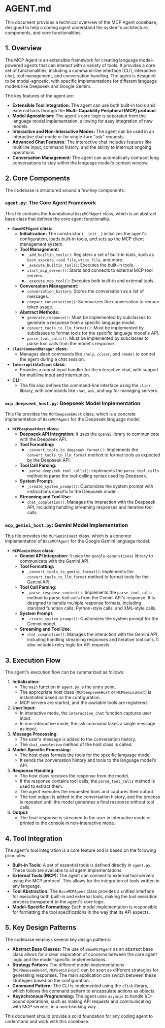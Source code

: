 # AGENT.md

This document provides a technical overview of the MCP Agent codebase, designed to help a coding agent understand the system's architecture, components, and core functionalities.

## 1. Overview

The MCP Agent is an extensible framework for creating language model-powered agents that can interact with a variety of tools. It provides a core set of functionalities, including a command-line interface (CLI), interactive chat, tool management, and conversation handling. The agent is designed to be model-agnostic, with specific implementations for different language models like Deepseek and Google Gemini.

The key features of the agent are:

- **Extensible Tool Integration:** The agent can use both built-in tools and external tools through the **Multi-Capability Peripheral (MCP) protocol**.
- **Model Agnosticism:** The agent's core logic is separated from the language model implementation, allowing for easy integration of new models.
- **Interactive and Non-Interactive Modes:** The agent can be used in an interactive chat mode or for single-turn "ask" requests.
- **Advanced Chat Features:** The interactive chat includes features like multiline input, command history, and the ability to interrupt ongoing operations.
- **Conversation Management:** The agent can automatically compact long conversations to stay within the language model's context window.

## 2. Core Components

The codebase is structured around a few key components:

### `agent.py`: The Core Agent Framework

This file contains the foundational `BaseMCPAgent` class, which is an abstract base class that defines the core agent functionality.

- **`BaseMCPAgent` class:**
    - **Initialization:** The constructor (`__init__`) initializes the agent's configuration, loads built-in tools, and sets up the MCP client management system.
    - **Tool Management:**
        - `_add_builtin_tools()`: Registers a set of built-in tools, such as `bash_execute`, `read_file`, `write_file`, and more.
        - `_execute_builtin_tool()`: Executes the built-in tools.
        - `start_mcp_server()`: Starts and connects to external MCP tool servers.
        - `_execute_mcp_tool()`: Executes both built-in and external tools.
    - **Conversation Management:**
        - `conversation_history`: Stores the conversation as a list of messages.
        - `compact_conversation()`: Summarizes the conversation to reduce token usage.
    - **Abstract Methods:**
        - `generate_response()`: Must be implemented by subclasses to generate a response from a specific language model.
        - `convert_tools_to_llm_format()`: Must be implemented by subclasses to format tools for the specific language model's API.
        - `parse_tool_calls()`: Must be implemented by subclasses to parse tool calls from the model's response.
- **`SlashCommandManager` class:**
  - Manages slash commands like `/help`, `/clear`, and `/model` to control the agent during a chat session.
- **`InterruptibleInput` class:**
  - Provides a robust input handler for the interactive chat, with support for multiline input and interruption.
- **CLI:**
  - The file also defines the command-line interface using the `click` library, with commands like `chat`, `ask`, and `mcp` for managing servers.

### `mcp_deepseek_host.py`: Deepseek Model Implementation

This file provides the `MCPDeepseekHost` class, which is a concrete implementation of `BaseMCPAgent` for the Deepseek language model.

- **`MCPDeepseekHost` class:**
    - **Deepseek API Integration:** It uses the `openai` library to communicate with the Deepseek API.
    - **Tool Formatting:**
        - `_convert_tools_to_deepseek_format()`: Implements the `convert_tools_to_llm_format` method to format tools as expected by the Deepseek API.
    - **Tool Call Parsing:**
        - `_parse_deepseek_tool_calls()`: Implements the `parse_tool_calls` method to parse the tool-calling syntax used by Deepseek.
    - **System Prompt:**
        - `_create_system_prompt()`: Customizes the system prompt with instructions specific to the Deepseek model.
    - **Streaming and Tool Use:**
        - `chat_completion()`: Manages the interaction with the Deepseek API, including handling streaming responses and iterative tool calls.

### `mcp_gemini_host.py`: Gemini Model Implementation

This file provides the `MCPGeminiHost` class, which is a concrete implementation of `BaseMCPAgent` for the Google Gemini language model.

- **`MCPGeminiHost` class:**
    - **Gemini API Integration:** It uses the `google-generativeai` library to communicate with the Gemini API.
    - **Tool Formatting:**
        - `_convert_tools_to_gemini_format()`: Implements the `convert_tools_to_llm_format` method to format tools for the Gemini API.
    - **Tool Call Parsing:**
        - `_parse_response_content()`: Implements the `parse_tool_calls` method to parse tool calls from the Gemini API's response. It is designed to handle multiple response formats, including standard function calls, Python-style calls, and XML-style calls.
    - **System Prompt:**
        - `_create_system_prompt()`: Customizes the system prompt for the Gemini model.
    - **Streaming and Tool Use:**
        - `chat_completion()`: Manages the interaction with the Gemini API, including handling streaming responses and iterative tool calls. It also includes retry logic for API requests.

## 3. Execution Flow

The agent's execution flow can be summarized as follows:

1.  **Initialization:**
    - The `main` function in `agent.py` is the entry point.
    - The appropriate host class (`MCPDeepseekHost` or `MCPGeminiHost`) is instantiated based on the configuration.
    - MCP servers are started, and the available tools are registered.
2.  **User Input:**
    - In interactive mode, the `interactive_chat` function captures user input.
    - In non-interactive mode, the `ask` command takes a single message as input.
3.  **Message Processing:**
    - The user's message is added to the conversation history.
    - The `chat_completion` method of the host class is called.
4.  **Model-Specific Processing:**
    - The host class formats the tools for the specific language model.
    - It sends the conversation history and tools to the language model's API.
5.  **Response Handling:**
    - The host class receives the response from the model.
    - If the response contains tool calls, the `parse_tool_calls` method is used to extract them.
    - The agent executes the requested tools and captures their output.
    - The tool output is added to the conversation history, and the process is repeated until the model generates a final response without tool calls.
6.  **Output:**
    - The final response is streamed to the user in interactive mode or printed to the console in non-interactive mode.

## 4. Tool Integration

The agent's tool integration is a core feature and is based on the following principles:

- **Built-in Tools:** A set of essential tools is defined directly in `agent.py`. These tools are available to all agent implementations.
- **External Tools (MCP):** The agent can connect to external tool servers using the MCP protocol. This allows for the integration of tools written in any language.
- **Tool Abstraction:** The `BaseMCPAgent` class provides a unified interface for executing both built-in and external tools, making the tool execution process transparent to the agent's core logic.
- **Model-Specific Formatting:** Each model implementation is responsible for formatting the tool specifications in the way that its API expects.

## 5. Key Design Patterns

The codebase employs several key design patterns:

- **Abstract Base Classes:** The use of `BaseMCPAgent` as an abstract base class allows for a clear separation of concerns between the core agent logic and the model-specific implementations.
- **Strategy Pattern:** The different model implementations (`MCPDeepseekHost`, `MCPGeminiHost`) can be seen as different strategies for generating responses. The main application can switch between these strategies based on the configuration.
- **Command Pattern:** The CLI is implemented using the `click` library, which follows the command pattern to encapsulate actions as objects.
- **Asynchronous Programming:** The agent uses `asyncio` to handle I/O-bound operations, such as making API requests and communicating with MCP servers, in a non-blocking way.

This document should provide a solid foundation for any coding agent to understand and work with this codebase.
